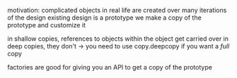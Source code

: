 motivation: complicated objects in real life are created over many iterations of the design
existing design is a prototype
we make a copy of the prototype and customize it

in shallow copies, references to objects within the object get carried over
in deep copies, they don't -> you need to use copy.deepcopy if you want a *full* copy

factories are good for giving you an API to get a copy of the prototype